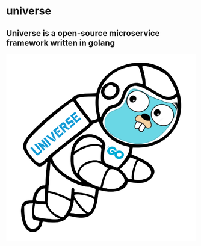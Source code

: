 # universe
## Universe is a open-source microservice framework written in golang

![This is an image](/public/logo/Universe.png)

